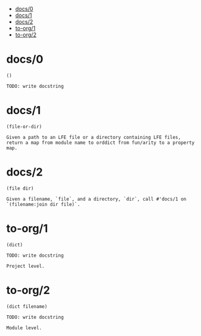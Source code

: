 - [docs/0](#sec-1)
- [docs/1](#sec-2)
- [docs/2](#sec-3)
- [to-org/1](#sec-4)
- [to-org/2](#sec-5)

# docs/0<a id="sec-1" name="sec-1"></a>

```lfe
()
```

    TODO: write docstring

# docs/1<a id="sec-2" name="sec-2"></a>

```lfe
(file-or-dir)
```

    Given a path to an LFE file or a directory containing LFE files,
    return a map from module name to orddict from fun/arity to a property map.

# docs/2<a id="sec-3" name="sec-3"></a>

```lfe
(file dir)
```

    Given a filename, `file`, and a directory, `dir`, call #'docs/1 on `(filename:join dir file)`.

# to-org/1<a id="sec-4" name="sec-4"></a>

```lfe
(dict)
```

    TODO: write docstring
    
    Project level.

# to-org/2<a id="sec-5" name="sec-5"></a>

```lfe
(dict filename)
```

    TODO: write docstring
    
    Module level.
